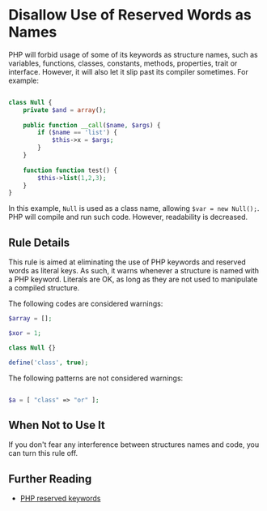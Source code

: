 <!-- Best practices -->
# Disallow Use of Reserved Words as Names

PHP will forbid usage of some of its keywords as structure names, such as variables, functions, classes, constants, methods, properties, trait or interface. However, it will also let it slip past its compiler sometimes. 
For example:

```php

class Null {
	private $and = array();
	
	public function __call($name, $args) {
		if ($name == 'list') {
			$this->x = $args;
		}
	}
	
	function function test() {
		$this->list(1,2,3);
	}
}

```

In this example, `Null` is used as a class name, allowing `$var = new Null();`. PHP will compile and run such code. However, readability is decreased.

## Rule Details

This rule is aimed at eliminating the use of PHP keywords and reserved words as literal keys. As such, it warns whenever a structure is named with a PHP keyword. Literals are OK, as long as they are not used to manipulate a compiled structure.  

The following codes are considered warnings:

```php
$array = [];

$xor = 1;

class Null {}

define('class', true);
```

The following patterns are not considered warnings:

```php

$a = [ "class" => "or" ];

```

## When Not to Use It

If you don't fear any interference between structures names and code, you can turn this rule off.


## Further Reading

* [PHP reserved keywords](http://php.net/manual/en/reserved.keywords.php)